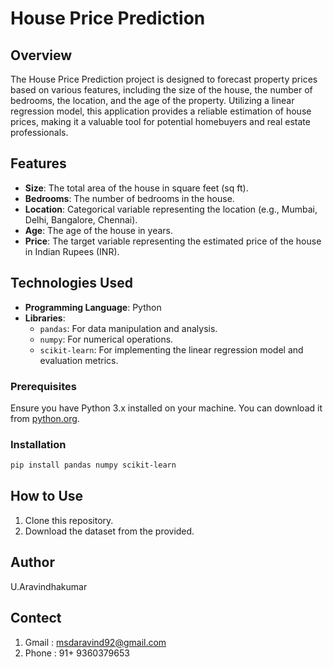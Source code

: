 # House Price Prediction

## Overview

The House Price Prediction project is designed to forecast property prices based on various features, including the size of the house, the number of bedrooms, the location, and the age of the property. Utilizing a linear regression model, this application provides a reliable estimation of house prices, making it a valuable tool for potential homebuyers and real estate professionals.

## Features

- **Size**: The total area of the house in square feet (sq ft).
- **Bedrooms**: The number of bedrooms in the house.
- **Location**: Categorical variable representing the location (e.g., Mumbai, Delhi, Bangalore, Chennai).
- **Age**: The age of the house in years.
- **Price**: The target variable representing the estimated price of the house in Indian Rupees (INR).

## Technologies Used

- **Programming Language**: Python
- **Libraries**:
  - `pandas`: For data manipulation and analysis.
  - `numpy`: For numerical operations.
  - `scikit-learn`: For implementing the linear regression model and evaluation metrics.

### Prerequisites

Ensure you have Python 3.x installed on your machine. You can download it from [python.org](https://www.python.org/downloads/).

### Installation

   ```bash
pip install pandas numpy scikit-learn
```

## How to Use

1. Clone this repository.
2. Download the dataset from the provided.

## Author
U.Aravindhakumar
## Contect
1. Gmail : msdaravind92@gmail.com
2. Phone : 91+ 9360379653
